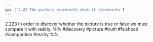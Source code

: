 ```yaml
---
up: ['2.22 The picture represents what it represents']
---
```

2.223 In order to discover whether the picture is true or false we must compare it with reality.
%%
#discovery #picture #truth #falshood #comparition #reality %%